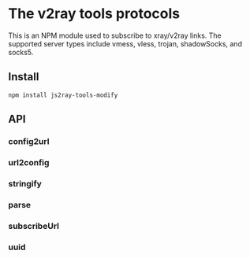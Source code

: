 # The v2ray tools protocols 
This is an NPM module used to subscribe to xray/v2ray links. The supported server types include vmess, vless, trojan, shadowSocks, and socks5.
## Install
```shell
npm install js2ray-tools-modify
```
## API

### config2url

### url2config

### stringify

### parse

### subscribeUrl

### uuid
